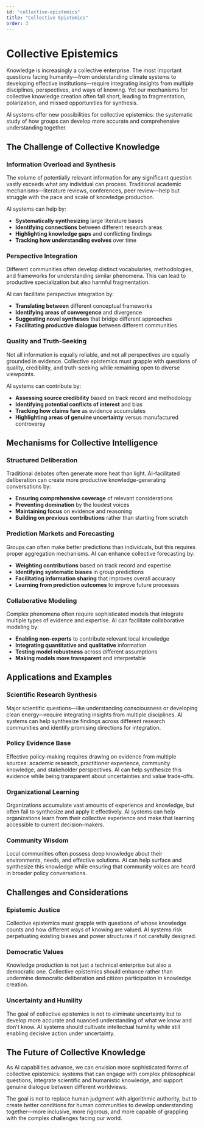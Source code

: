 ```yaml
---
id: "collective-epistemics"
title: "Collective Epistemics"
order: 3
---
```


# Collective Epistemics

Knowledge is increasingly a collective enterprise. The most important questions facing humanity—from understanding climate systems to developing effective institutions—require integrating insights from multiple disciplines, perspectives, and ways of knowing. Yet our mechanisms for collective knowledge creation often fall short, leading to fragmentation, polarization, and missed opportunities for synthesis.

AI systems offer new possibilities for collective epistemics: the systematic study of how groups can develop more accurate and comprehensive understanding together.

## The Challenge of Collective Knowledge

### Information Overload and Synthesis

The volume of potentially relevant information for any significant question vastly exceeds what any individual can process. Traditional academic mechanisms—literature reviews, conferences, peer review—help but struggle with the pace and scale of knowledge production.

AI systems can help by:
- **Systematically synthesizing** large literature bases
- **Identifying connections** between different research areas
- **Highlighting knowledge gaps** and conflicting findings
- **Tracking how understanding evolves** over time

### Perspective Integration

Different communities often develop distinct vocabularies, methodologies, and frameworks for understanding similar phenomena. This can lead to productive specialization but also harmful fragmentation.

AI can facilitate perspective integration by:
- **Translating between** different conceptual frameworks
- **Identifying areas of convergence** and divergence
- **Suggesting novel syntheses** that bridge different approaches
- **Facilitating productive dialogue** between different communities

### Quality and Truth-Seeking

Not all information is equally reliable, and not all perspectives are equally grounded in evidence. Collective epistemics must grapple with questions of quality, credibility, and truth-seeking while remaining open to diverse viewpoints.

AI systems can contribute by:
- **Assessing source credibility** based on track record and methodology
- **Identifying potential conflicts of interest** and bias
- **Tracking how claims fare** as evidence accumulates
- **Highlighting areas of genuine uncertainty** versus manufactured controversy

## Mechanisms for Collective Intelligence

### Structured Deliberation

Traditional debates often generate more heat than light. AI-facilitated deliberation can create more productive knowledge-generating conversations by:

- **Ensuring comprehensive coverage** of relevant considerations
- **Preventing domination** by the loudest voices
- **Maintaining focus** on evidence and reasoning
- **Building on previous contributions** rather than starting from scratch

### Prediction Markets and Forecasting

Groups can often make better predictions than individuals, but this requires proper aggregation mechanisms. AI can enhance collective forecasting by:

- **Weighting contributions** based on track record and expertise
- **Identifying systematic biases** in group predictions
- **Facilitating information sharing** that improves overall accuracy
- **Learning from prediction outcomes** to improve future processes

### Collaborative Modeling

Complex phenomena often require sophisticated models that integrate multiple types of evidence and expertise. AI can facilitate collaborative modeling by:

- **Enabling non-experts** to contribute relevant local knowledge
- **Integrating quantitative and qualitative** information
- **Testing model robustness** across different assumptions
- **Making models more transparent** and interpretable

## Applications and Examples

### Scientific Research Synthesis
Major scientific questions—like understanding consciousness or developing clean energy—require integrating insights from multiple disciplines. AI systems can help synthesize findings across different research communities and identify promising directions for integration.

### Policy Evidence Base  
Effective policy-making requires drawing on evidence from multiple sources: academic research, practitioner experience, community knowledge, and stakeholder perspectives. AI can help synthesize this evidence while being transparent about uncertainties and value trade-offs.

### Organizational Learning
Organizations accumulate vast amounts of experience and knowledge, but often fail to synthesize and apply it effectively. AI systems can help organizations learn from their collective experience and make that learning accessible to current decision-makers.

### Community Wisdom
Local communities often possess deep knowledge about their environments, needs, and effective solutions. AI can help surface and synthesize this knowledge while ensuring that community voices are heard in broader policy conversations.

## Challenges and Considerations

### Epistemic Justice
Collective epistemics must grapple with questions of whose knowledge counts and how different ways of knowing are valued. AI systems risk perpetuating existing biases and power structures if not carefully designed.

### Democratic Values
Knowledge production is not just a technical enterprise but also a democratic one. Collective epistemics should enhance rather than undermine democratic deliberation and citizen participation in knowledge creation.

### Uncertainty and Humility
The goal of collective epistemics is not to eliminate uncertainty but to develop more accurate and nuanced understanding of what we know and don't know. AI systems should cultivate intellectual humility while still enabling decisive action under uncertainty.

## The Future of Collective Knowledge

As AI capabilities advance, we can envision more sophisticated forms of collective epistemics: systems that can engage with complex philosophical questions, integrate scientific and humanistic knowledge, and support genuine dialogue between different worldviews.

The goal is not to replace human judgment with algorithmic authority, but to create better conditions for human communities to develop understanding together—more inclusive, more rigorous, and more capable of grappling with the complex challenges facing our world.